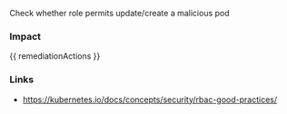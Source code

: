 
Check whether role permits update/create a malicious pod

### Impact
<!-- Add Impact here -->

<!-- DO NOT CHANGE -->
{{ remediationActions }}

### Links
- https://kubernetes.io/docs/concepts/security/rbac-good-practices/



